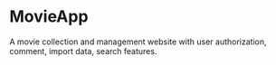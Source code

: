 # MovieApp
A movie collection and management website with user authorization, comment, import data, search features. 
